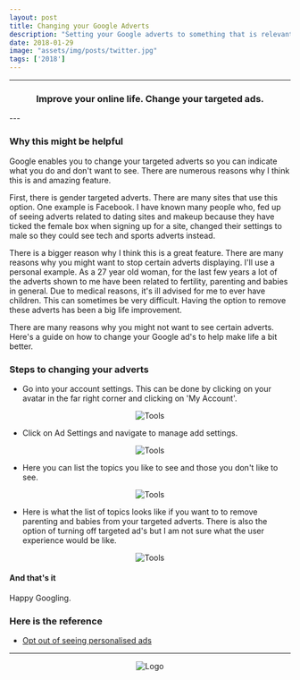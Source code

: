 ```yaml
---
layout: post
title: Changing your Google Adverts
description: "Setting your Google adverts to something that is relevant to you. To help avoid you seeing things that you are tired of seeing."
date: 2018-01-29
image: "assets/img/posts/twitter.jpg"
tags: ['2018']
---
```


----
<center>
<h3> Improve your online life. Change your targeted ads. </h3>
</center>
--- 
<br/>

### Why this might be helpful

Google enables you to change your targeted adverts so you can indicate what you do and don't want to see. There are numerous reasons why I think this is and amazing feature.

First, there is gender targeted adverts. There are many sites that use this option. One example is Facebook. I have known many people who, fed up of seeing adverts related to dating sites and makeup because they have ticked the female box when signing up for a site, changed their settings to male so they could see tech and sports adverts instead.

There is a bigger reason why I think this is a great feature. There are many reasons why you might want to stop certain adverts displaying. I'll use a personal example. As a 27 year old woman, for the last few years a lot of the adverts shown to me have been related to fertility, parenting and babies in general. Due to medical reasons, it's ill advised for me to ever have children. This can sometimes be very difficult. Having the option to remove these adverts has been a big life improvement.

There are many reasons why you might not want to see certain adverts. Here's a guide on how to change your Google ad's to help make life a bit better.

### Steps to changing your adverts

 * Go into your account settings. This can be done by clicking on your avatar in the far right corner and clicking on 'My Account'.

<div style="text-align:center; width:80%; margin-left: 10%;" markdown="1">
<img src="{{site.baseurl}}/assets/img/posts/2018/02-18/step1.png" alt="Tools">
</div>

 * Click on Ad Settings and navigate to manage add settings.

<div style="text-align:center; width:80%; margin-left: 10%;" markdown="1">
<img src="{{site.baseurl}}/assets/img/posts/2018/02-18/step2.png" alt="Tools">
</div>

* Here you can list the topics you like to see and those you don't like to see.

<div style="text-align:center; width:80%; margin-left: 10%;" markdown="1">
<img src="{{site.baseurl}}/assets/img/posts/2018/02-18/step3.png" alt="Tools">
</div>

* Here is what the list of topics looks like if you want to to remove parenting and babies from your targeted adverts. There is also the option of turning off targeted ad's but I am not sure what the user experience would be like.

<div style="text-align:center; width:80%; margin-left: 10%;" markdown="1">
<img src="{{site.baseurl}}/assets/img/posts/2018/02-18/step4.png" alt="Tools">
</div>

#### And that's it

Happy Googling.

### Here is the reference

- <a href="https://support.google.com/ads/answer/2662922?hl=en-GB" rel="noreferrer" target="_blank">Opt out of seeing personalised ads</a>

---

<div style="text-align:center" markdown="1">
<img src="{{site.baseurl}}/assets/img/logo.png" alt="Logo">
</div>